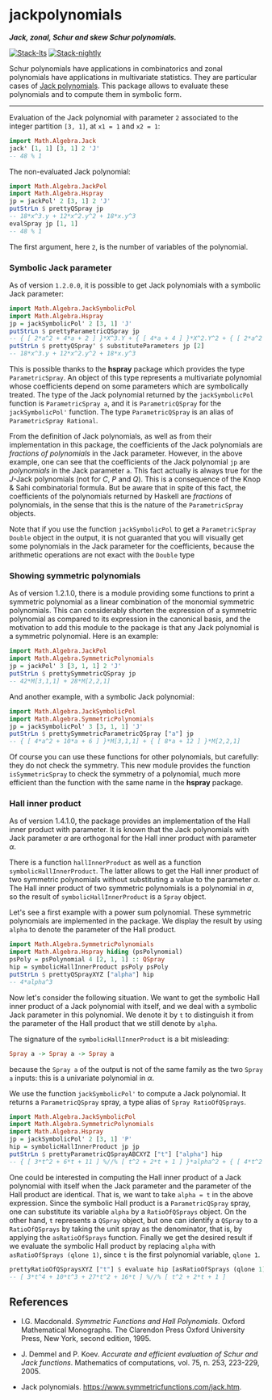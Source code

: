 # jackpolynomials

***Jack, zonal, Schur and skew Schur polynomials.***

<!-- badges: start -->
[![Stack-lts](https://github.com/stla/jackpolynomials/actions/workflows/Stack-lts.yml/badge.svg)](https://github.com/stla/jackpolynomials/actions/workflows/Stack-lts.yml)
[![Stack-nightly](https://github.com/stla/jackpolynomials/actions/workflows/Stack-nightly.yml/badge.svg)](https://github.com/stla/jackpolynomials/actions/workflows/Stack-nightly.yml)
<!-- badges: end -->

Schur polynomials have applications in combinatorics and zonal polynomials have
applications in multivariate statistics. They are particular cases of
[Jack polynomials](https://en.wikipedia.org/wiki/Jack_function). This package
allows to evaluate these polynomials and to compute them in symbolic form.

___

Evaluation of the Jack polynomial with parameter `2` associated to the integer 
partition `[3, 1]`, at `x1 = 1` and `x2 = 1`:

```haskell
import Math.Algebra.Jack
jack' [1, 1] [3, 1] 2 'J'
-- 48 % 1
```

The non-evaluated Jack polynomial:

```haskell
import Math.Algebra.JackPol
import Math.Algebra.Hspray
jp = jackPol' 2 [3, 1] 2 'J'
putStrLn $ prettyQSpray jp
-- 18*x^3.y + 12*x^2.y^2 + 18*x.y^3
evalSpray jp [1, 1]
-- 48 % 1
```

The first argument, here `2`, is the number of variables of the polynomial.


### Symbolic Jack parameter

As of version `1.2.0.0`, it is possible to get Jack polynomials with a 
symbolic Jack parameter:

```haskell
import Math.Algebra.JackSymbolicPol
import Math.Algebra.Hspray
jp = jackSymbolicPol' 2 [3, 1] 'J'
putStrLn $ prettyParametricQSpray jp
-- { [ 2*a^2 + 4*a + 2 ] }*X^3.Y + { [ 4*a + 4 ] }*X^2.Y^2 + { [ 2*a^2 + 4*a + 2 ] }*X.Y^3
putStrLn $ prettyQSpray' $ substituteParameters jp [2]
-- 18*x^3.y + 12*x^2.y^2 + 18*x.y^3
```

This is possible thanks to the **hspray** package which provides the type 
`ParametricSpray`. An object of this type represents a multivariate polynomial 
whose coefficients depend on some parameters which are symbolically treated. 
The type of the Jack polynomial returned by the `jackSymbolicPol` function is 
`ParametricSpray a`, and it is `ParametricQSpray` for the `jackSymbolicPol'` 
function. The type `ParametricQSpray` is an alias of `ParametricSpray Rational`.

From the definition of Jack polynomials, as well as from their implementation 
in this package, the coefficients of the Jack polynomials are 
*fractions of polynomials* in the Jack parameter. However, in the above 
example, one can see that the coefficients of the Jack polynomial `jp` are 
*polynomials* in the Jack parameter `a`. This fact actually is always true for 
the $J$-Jack polynomials (not for $C$, $P$ and $Q$). This is a consequence of 
the Knop & Sahi combinatorial formula. But be aware that in spite of this fact, 
the coefficients of the polynomials returned by Haskell are *fractions* of 
polynomials, in the sense that this is the nature of the `ParametricSpray` 
objects. 

Note that if you use the function `jackSymbolicPol` to get a 
`ParametricSpray Double` object in the output, it is not guaranted that you 
will visually get some polynomials in the Jack parameter for the coefficients, 
because the arithmetic operations are not exact with the `Double` type


### Showing symmetric polynomials

As of version 1.2.1.0, there is a module providing some functions to print a 
symmetric polynomial as a linear combination of the monomial symmetric 
polynomials. This can considerably shorten the expression of a symmetric 
polynomial as compared to its expression in the canonical basis, and the 
motivation to add this module to the package is that any Jack polynomial is 
a symmetric polynomial. Here is an example:

```haskell
import Math.Algebra.JackPol
import Math.Algebra.SymmetricPolynomials
jp = jackPol' 3 [3, 1, 1] 2 'J'
putStrLn $ prettySymmetricQSpray jp
-- 42*M[3,1,1] + 28*M[2,2,1]
```

And another example, with a symbolic Jack polynomial:

```haskell
import Math.Algebra.JackSymbolicPol
import Math.Algebra.SymmetricPolynomials
jp = jackSymbolicPol' 3 [3, 1, 1] 'J'
putStrLn $ prettySymmetricParametricQSpray ["a"] jp
-- { [ 4*a^2 + 10*a + 6 ] }*M[3,1,1] + { [ 8*a + 12 ] }*M[2,2,1]
```

Of course you can use these functions for other polynomials, but carefully: 
they do not check the symmetry. This new module provides the function 
`isSymmetricSpray` to check the symmetry of a polynomial, much more efficient 
than the function with the same name in the **hspray** package.


### Hall inner product

As of version 1.4.1.0, the package provides an implementation of the Hall 
inner product with parameter. It is known that the Jack polynomials with 
Jack parameter $\alpha$ are orthogonal for the Hall inner product with 
parameter $\alpha$. 

There is a function `hallInnerProduct` as well as a function 
`symbolicHallInnerProduct`. The latter allows to get the Hall inner product 
of two symmetric polynomials without substituting a value to the parameter 
$\alpha$. The Hall inner product of two symmetric polynomials is a polynomial 
in $\alpha$, so the result of `symbolicHallInnerProduct` is a `Spray` object.

Let's see a first example with a power sum polynomial. These symmetric 
polynomials are implemented in the package. We display the result by using 
`alpha` to denote the parameter of the Hall product.

```haskell
import Math.Algebra.SymmetricPolynomials 
import Math.Algebra.Hspray hiding (psPolynomial)
psPoly = psPolynomial 4 [2, 1, 1] :: QSpray
hip = symbolicHallInnerProduct psPoly psPoly
putStrLn $ prettyQSprayXYZ ["alpha"] hip
-- 4*alpha^3
```

Now let's consider the following situation. We want to get the symbolic Hall 
inner product of a Jack polynomial with itself, and we deal with a symbolic 
Jack parameter in this polynomial. We denote it by `t` to distinguish it from 
the parameter of the Hall product that we still denote by `alpha`.

The signature of the `symbolicHallInnerProduct` is a bit misleading:
```haskell
Spray a -> Spray a -> Spray a
```
because the `Spray a` of the output is not of the same family as the two 
`Spray a` inputs: this is a univariate polynomial in $\alpha$. 

We use the function `jackSymbolicPol'` to compute a Jack polynomial. It
returns a `ParametricQSpray` spray, a type alias of `Spray RatioOfQSprays`.

```haskell
import Math.Algebra.JackSymbolicPol
import Math.Algebra.SymmetricPolynomials 
import Math.Algebra.Hspray 
jp = jackSymbolicPol' 2 [3, 1] 'P'
hip = symbolicHallInnerProduct jp jp
putStrLn $ prettyParametricQSprayABCXYZ ["t"] ["alpha"] hip
-- { [ 3*t^2 + 6*t + 11 ] %//% [ t^2 + 2*t + 1 ] }*alpha^2 + { [ 4*t^2 + 16*t + 16 ] %//% [ t^2 + 2*t + 1 ] }*alpha
```

One could be interested in computing the Hall inner product of a Jack 
polynomial with itself when the Jack parameter and the parameter of the 
Hall product are identical. That is, we want to take `alpha = t` in the 
above expression. Since the symbolic Hall product is a `ParametricQSpray` 
spray, one can substitute its variable `alpha` by a `RatioOfQSprays` 
object. On the other hand, `t` represents a `QSpray` object, but one can 
identify a `QSpray` to a `RatioOfQSprays` by taking the unit spray as the 
denominator, that is, by applying the `asRatioOfSprays` function. Finally 
we get the desired result if we evaluate the symbolic Hall product by 
replacing `alpha` with `asRatioOfSprays (qlone 1)`, since `t` is the 
first polynomial variable, `qlone 1`. 

```haskell
prettyRatioOfQSpraysXYZ ["t"] $ evaluate hip [asRatioOfSprays (qlone 1)]
-- [ 3*t^4 + 10*t^3 + 27*t^2 + 16*t ] %//% [ t^2 + 2*t + 1 ]
```



## References

* I.G. Macdonald. *Symmetric Functions and Hall Polynomials*. Oxford Mathematical Monographs. The Clarendon Press Oxford University Press, New York, second edition, 1995.

* J. Demmel and P. Koev. *Accurate and efficient evaluation of Schur and Jack functions*. Mathematics of computations, vol. 75, n. 253, 223-229, 2005.

* Jack polynomials. <https://www.symmetricfunctions.com/jack.htm>.
